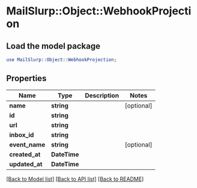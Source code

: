 # MailSlurp::Object::WebhookProjection

## Load the model package
```perl
use MailSlurp::Object::WebhookProjection;
```

## Properties
Name | Type | Description | Notes
------------ | ------------- | ------------- | -------------
**name** | **string** |  | [optional] 
**id** | **string** |  | 
**url** | **string** |  | 
**inbox_id** | **string** |  | 
**event_name** | **string** |  | [optional] 
**created_at** | **DateTime** |  | 
**updated_at** | **DateTime** |  | 

[[Back to Model list]](../README#documentation-for-models) [[Back to API list]](../README#documentation-for-api-endpoints) [[Back to README]](../README)


